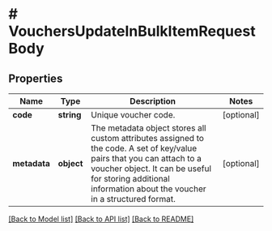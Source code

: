 # # VouchersUpdateInBulkItemRequestBody

## Properties

Name | Type | Description | Notes
------------ | ------------- | ------------- | -------------
**code** | **string** | Unique voucher code. | [optional]
**metadata** | **object** | The metadata object stores all custom attributes assigned to the code. A set of key/value pairs that you can attach to a voucher object. It can be useful for storing additional information about the voucher in a structured format. | [optional]

[[Back to Model list]](../../README.md#models) [[Back to API list]](../../README.md#endpoints) [[Back to README]](../../README.md)
